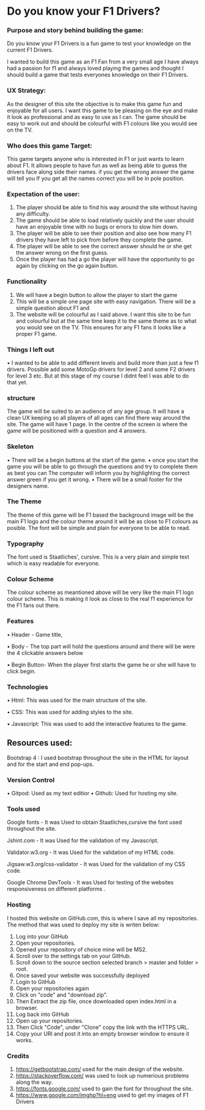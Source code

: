 # Do you know your F1 Drivers?

### Purpose and story behind building the game:

Do you know your F1 Drivers is a fun game to test your knowledge on the current F1 Drivers.  

I wanted to build this game as an F1 Fan from a very small age I have always had a passion for f1 and always loved
playing the games and thought I should build a game that tests everyones knowledge on their F1 Drivers.


### UX Strategy:

As the designer of this site the objective is to make this game fun and enjoyable for all users.  I want this game
to be pleasing on the eye and make it look as professional and as easy to use as I can.  The game should be easy
to work out and should be colourful with F1 colours like you would see on the TV.

### Who does this game Target:

This game targets anyone who is interested in F1 or just wants to learn about F1.  It allows people to have fun
as well as being able to guess the drivers face along side their names.  if you get the wrong answer the game will tell you
If you get all the names correct you will be in pole position.

### Expectation of the user:

1. The player should be able to find his way around the site without having any difficulty.
2. The game should be able to load relatively quickly and the user should have an enjoyable time with no bugs
or errors to slow him down.
3. The player will be able to see their position and also see how many F1 drivers they have left to pick from 
before they complete the game.
4. The player will be able to see the correct answer should he or she get the answer wrong on the first guess.
5.  Once the player has had a go the player will have the opportunity to go again by clicking on the go again button.

### Functionality

1. We will have a begin button to allow the player to start the game
2. This will be a simple one page site with easy navigation.  There will be a simple question about F1 and 
3.  The website will be colourful as I said above.  I want this site to be fun and colourful but at the same time keep it to the 
same theme as to what you would see on the TV.  This ensures for any F1 fans it looks like a proper F1 game.

### Things I left out

• I wanted to be able to add different levels and build more than just a few f1 drivers.  Possible add some MotoGp
drivers for level 2 and some F2 drivers for level 3 etc.  But at this stage of my course I didnt feel I was able to do
that yet.

### structure
The game will be suited to an audience of any age group.  It will have a clean UX keeping so all players of all ages can find there way around the site.
The game will have 1 page.  In the centre of the screen is where the game will be positioned with a question and 4 answers.

### Skeleton


• There will be a begin buttons  at the start of the game.
• once you start the game you will be able to go through the questions and try to complete them as best you can
The computer will inform you by highlighting the correct answer green if you get it wrong.
• There will be a small footer for the designers name.

### The Theme

The theme of this game will be F1 based the background image will be the main F1 logo and the colour theme around it 
will be as close to F1 colours as posible.  The font will be simple and plain for everyone to be able to read.

### Typography
The font used is Staatliches', cursive.  This is a very plain and simple text which is easy readable for everyone.

### Colour Scheme
The colour scheme as meantioned above will be very like the main F1 logo colour scheme.  This is making it look as close
to the real f1 experience for the F1 fans out there.

### Features

• Header -  Game title,   

• Body - The top part will hold the questions around and there will be were the 4 clickable answers below

• Begin Button- When the player first starts the game he or she will have to click begin.  


### Technologies

• Html: This was used for the main structure of the site.

• CSS: This was used for adding styles to the site.

• Javascript: This was used to add the interactive features to the game.

## Resources used:
Bootstrap 4 : I used bootstrap throughout the site in the HTML for layout and for the start and end pop-ups. 


### Version Control
• Gitpod: Used as my text editior
• Github: Used for hosting my site.

### Tools used 
Google fonts - It was Used to obtain Staatliches,cursive the font used throughout the site.

Jshint.com - It was Used for the validation of my Javascript.

Validator.w3.org - It was Used for the validation of my HTML code.

Jigsaw.w3.org/css-validator - It was Used for the validation of my CSS code.

Google Chrome DevTools - It was Used for testing of the websites responsiveness on different platforms .

### Hosting
I hosted this website on GitHub.com, this is where I save all my repositories. The method that was used
to deploy my site is writen below:

1. Log into your GitHub
2. Open your repositories.
3. Opened your repository of choice mine will be MS2.
4. Scroll over to the settings tab on your GitHub.
5. Scroll down to the source section selected branch > master and folder > root.
6. Once saved your website was successfully deployed
7. Login to GitHub
8. Open your repositories again
9. Click on "code" and "download zip".
10. Then Extract the zip file, once downloaded open index.html in a browser.
11. Log back into GitHub
12. Open up your repositories.
13. Then Click "Code",  under "Clone" copy the link with the HTTPS URL.
14. Copy your URl and post it into an empty browser window to ensure it works.

### Credits

1. https://getbootstrap.com/  used for the main design of the website.
2. https://stackoverflow.com/  was used to look up numerious problems along the way.
3. https://fonts.google.com/   used to gain the font for throughout the site.
4. https://www.google.com/imghp?hl=eng used to get my images of F1 Drivers 
